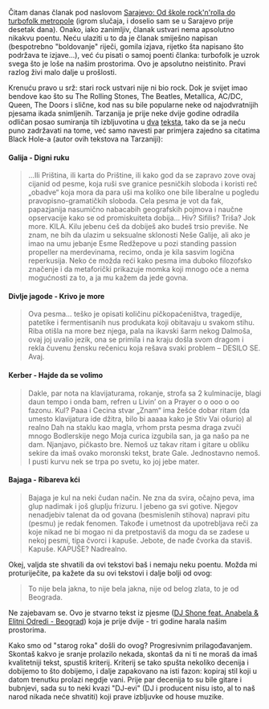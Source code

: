 Čitam danas članak pod naslovom [Sarajevo: Od škole rock'n'rolla do turbofolk metropole](http://ba.n1info.com/a68007/Vijesti/Vijesti/Kako-je-turbo-folk-preuzeo-Sarajevo.html) (igrom slučaja, i doselio sam se u Sarajevo prije desetak dana). Onako, iako zanimljiv, članak ustvari nema apsolutno nikakvu poentu. Neću ulaziti u to da je članak smiješno napisan (bespotrebno "boldovanje" riječi, gomila izjava, rijetko šta napisano što podržava te izjave...), već ću pisati o samoj poenti članka: turbofolk je uzrok svega što je loše na našim prostorima. Ovo je apsolutno neistinito. Pravi razlog živi malo dalje u prošlosti.

Krenuću pravo u srž: stari rock ustvari nije ni bio rock. Dok je svijet imao bendove kao što su The Rolling Stones, The Beatles, Metallica, AC/DC, Queen, The Doors i slične, kod nas su bile popularne neke od najodvratnijih pjesama ikada snimljenih. Tarzanija je prije neke dvije godine odradila odličan posao sumiranja tih izbljuvotina u [dva](http://www.tarzanija.com/najodvratnije-pesme-ex-yu-roka/) [teksta](http://www.tarzanija.com/najodvratnije-pesme-ex-yu-roka-ii-deo/), tako da se ja neću puno zadržavati na tome, već samo navesti par primjera zajedno sa citatima Black Hole-a (autor ovih tekstova na Tarzaniji):

#### Galija - Digni ruku

> …Ili Priština, ili karta do Prištine, ili kako god da se zapravo zove ovaj cijanid od pesme, koja ruši sve granice pesničkih sloboda i koristi reč „obadve“ koja mora da para uši ma koliko one bile liberalne u pogledu pravopisno-gramatičkih sloboda. Cela pesma je vot da fak, papazjanija nasumično nabacabih geografskih pojmova i naučne opservacije kako se od promiskuiteta dobija… Hiv? Sifilis? Triša? Jok more. KILA. Kilu jebenu ćeš da dobiješ ako budeš trsio previše. Ne znam, ne bih da ulazim u seksualne sklonosti Neše Galije, ali ako je imao na umu jebanje Esme Redžepove u pozi standing passion propeller na merdevinama, recimo, onda je kila sasvim logična reperkusija. Neko će možda reći kako pesma ima duboko filozofsko značenje i da metaforički prikazuje momka koji mnogo oće a nema mogućnosti za to, a ja mu kažem da jede govna.

#### Divlje jagode - Krivo je more

> Ova pesma… teško je opisati količinu pičkopaćeništva, tragedije, patetike i fermentisanih nus produkata koji obitavaju u svakom stihu. Riba otišla na more bez njega, pala na ikavski šarm nekog Dalmoša, ovaj joj uvalio jezik, ona se primila i na kraju došla svom dragom i rekla čuvenu žensku rečenicu koja rešava svaki problem – DESILO SE. Avaj.

#### Kerber - Hajde da se volimo

> Dakle, par nota na klavijaturama, rokanje, strofa sa 2 kulminacije, blagi daun tempo i onda bam, refren u Livin’ on a Prayer o o ooo o oo fazonu. Kul? Paaa i Cecina stvar „Znam“ ima žešće dobar ritam (da umesto klavijatura ide džitra, bilo bi aaaaa kako je Stiv Vai ošurio) al realno Dah na staklu kao magla, vrhom prsta pesma draga zvuči mnogo Bodlerskije nego Moja curica izgubila san, ja ga našo pa ne dam. Njanjavo, pičkasto bre. Nemoš uz takav ritam i gitare u obliku sekire da imaš ovako moronski tekst, brate Gale. Jednostavno nemoš. I pusti kurvu nek se trpa po svetu, ko joj jebe mater.

#### Bajaga - Ribareva kći

> Bajaga je kul na neki čudan način. Ne zna da svira, očajno peva, ima glup nadimak i još gluplju frizuru. I jebeno ga svi gotive. Njegov nenadjebiv talenat da od govana (besmislenih stihova) napravi pitu (pesmu) je redak fenomen. Takođe i umetnost da upotrebljava reči za koje nikad ne bi mogao ni da pretpostaviš da mogu da se zadese u nekoj pesmi, tipa čvorci i kapuše. Jebote, de nađe čvorka da staviš. Kapuše. KAPUŠE? Nadrealno.

Okej, valjda ste shvatili da ovi tekstovi baš i nemaju neku poentu. Možda mi proturiječite, pa kažete da su ovi tekstovi i dalje bolji od ovog:

> To nije bela jakna, to nije bela jakna, nije od belog zlata, to je od Beograda.

Ne zajebavam se. Ovo je stvarno tekst iz pjesme ([DJ Shone feat. Anabela & Elitni Odredi - Beograd](https://www.youtube.com/watch?v=1zMxlGjXtUc)) koja je prije dvije - tri godine harala našim prostorima.

Kako smo od "starog roka" došli do ovog? Progresivnim prilagođavanjem. Skontaš kakvo je sranje prolazilo nekada, skontaš da ni ti ne moraš da imaš kvalitetniji tekst, spustiš kriterij. Kriterij se tako spušta nekoliko decenija i dobijemo to što dobijemo, i dalje zapakovano na isti fazon: kopiraj stil koji u datom trenutku prolazi negdje vani. Prije par decenija to su bile gitare i bubnjevi, sada su to neki kvazi "DJ-evi" (DJ i producent nisu isto, al to naš narod nikada neće shvatiti) koji prave izbljuvke od house muzike.
